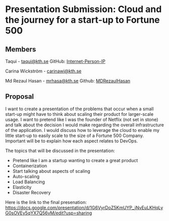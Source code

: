 # Presentation Submission: Cloud and the journey for a start-up to Fortune 500

## Members

Taqui - taqui@kth.se
GitHub: [Internet-Person-IP](https://github.com/Internet-Person-IP)

Carina Wickström - carinawi@kth.se

Md Rezaul Hasan - mrhasa@kth.se
Github: [MDRezaulHasan](https://github.com/MDRezaulHasan)
## Proposal

I want to create a presentation of the problems that occur when a small start-up might have to think about scaling their product for larger-scale usage. I want to pretend like I was the founder of Netflix (not set in stone) and talk about the decision I would make regarding the overall infrastructure of the application. I would discuss how to leverage the cloud to enable my little start-up to easily scale to the size of a Fortune 500 Company. Important will be to explain how each aspect relates to DevOps.

The topics that will be discussed in the presentation:

- Pretend like I am a startup wanting to create a great product
- Containerization
- Start talking about aspects of scaling
- Auto-scaling 
- Load Balancing
- Elasticity
- Disaster Recovery

Here is the link to the final presenation: https://docs.google.com/presentation/d/1G6VyrDoZ5KmUYP_jNvEuLKHqLyG0sOVEy5qYX7Q56vM/edit?usp=sharing
